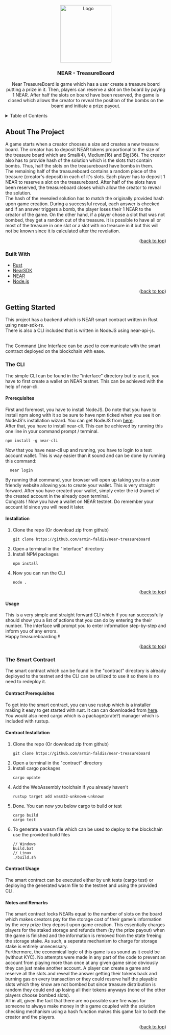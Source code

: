 <!-- PROJECT LOGO -->
<br />
<div align="center">
  <a href="https://github.com/armin-faldis/near-treasureboard">
    <img src="https://user-images.githubusercontent.com/20294274/172386153-0a3aa6f2-1357-40f8-89c2-a6dab311f303.png" alt="Logo" width="160" height="180">
  </a>

<h3 align="center">NEAR - TreasureBoard</h3>

  <p align="center">
    Near TreasureBoard is game which has a user create a treasure board putting a prize in it. Then, players can reserve a slot on
      the board by paying 1 NEAR. After half the slots on board have been reserved, the game is closed which allows the creator to
      reveal the position of the bombs on the board and initiate a prize payout.
  </p>
</div>



<!-- TABLE OF CONTENTS -->
<details>
  <summary>Table of Contents</summary>
  <ol>
    <li>
      <a href="#about-the-project">About The Project</a>
      <ul>
        <li><a href="#built-with">Built With</a></li>
      </ul>
    </li>
    <li>
      <a href="#getting-started">Getting Started</a>
      <ul>
        <li><a href="#the-cli">The CLI</a></li>
        <ul>
          <li><a href="#prerequisites">Prerequisites</a></li>
          <li><a href="#installation">Installation</a></li>
          <li><a href="#usage">Usage</a></li>
        </ul>
        <li><a href="#the-smart-contract">The Smart Contract</a></li>
        <ul>
          <li><a href="#contract-prerequisites">Prerequisites</a></li>
          <li><a href="#contract-installation">Installation</a></li>
          <li><a href="#contract-usage">Usage</a></li>
          <li><a href="#notes-and-remarks">Notes and Remarks</a></li>
        </ul>
      </ul>
    </li>
  </ol>
</details>



<!-- ABOUT THE PROJECT -->
## About The Project

A game starts when a creator chooses a size and creates a new treasure board. The creator has to deposit NEAR tokens proportional to the
size of the treasure board which are Small(4), Medium(16) and Big(36). The creator also has to provide hash of the solution which is
the slots that contain bombs. Thus, half the slots on the treasureboard have bombs in them. <br>
The remaining half of the treasureboard contains a random piece of the treasure (creator's deposit) in each of it's slots. Each player
has to deposit 1 NEAR to reserve a slot on the treasureboard. After half of the slots have been reserved, the treasureboard closes
which allow the creator to reveal the solution.<br>
The hash of the revealed solution has to match the originally provided hash upon game creation. During a successful reveal, each answer
is checked and if an answer triggers a bomb, the player loses their 1 NEAR to the creator of the game. On the other hand, if a player
chose a slot that was not bombed, they get a random cut of the treasure. It is possible to have all or most of the treasure in one slot
or a slot with no treasure in it but this will not be known since it is calculated after the revelation.

<p align="right">(<a href="#top">back to top</a>)</p>



### Built With

* [Rust](https://www.rust-lang.org/)
* [NearSDK](https://www.near-sdk.io/)
* [NEAR](https://near.org/)
* [Node.js](https://nodejs.org/)

<p align="right">(<a href="#top">back to top</a>)</p>

<!-- GETTING STARTED -->
## Getting Started

This project has a backend which is NEAR smart contract written in Rust using near-sdk-rs.<br>
There is also a CLI included that is written in NodeJS using near-api-js.<br><br>

The Command Line Interface can be used to communicate with the smart contract deployed on the blockchain with ease.<br>

### The CLI

The simple CLI can be found in the "interface" directory but to use it, you have to first create a wallet on NEAR testnet. This can
be achieved with the help of near-cli.


#### Prerequisites

First and foremost, you have to install NodeJS. Do note that you have to install npm along with it so be sure to have npm ticked when
you see it on NodeJS's installation wizard. You can get NodeJS from [here](https://nodejs.org/en/).<br>
After that, you have to install near-cli. This can be achieved by running this one line in your command prompt / terminal.<br>
```
npm install -g near-cli
```
Now that you have near-cli up and running, you have to login to a test account wallet. This is way easier than it sound and can be done by running this command: <br>
```
  near login
```
By running that command, your browser will open up taking you to a user friendly website allowing you to create your wallet. This is very straight forward. After you have created your wallet, simply enter the id (name) of the created account in the already open terminal.<br>
Congrats ! Now you have a wallet on NEAR testnet. Do remember your account Id since you will need it later.

#### Installation

1. Clone the repo (Or download zip from github)
   ```
   git clone https://github.com/armin-faldis/near-treasureboard
   ```
2. Open a terminal in the "interface" directory
3. Install NPM packages
   ```
   npm install
   ```
4. Now you can run the CLI
   ```
   node .
   ```

<p align="right">(<a href="#top">back to top</a>)</p>


<!-- USAGE EXAMPLES -->
#### Usage

This is a very simple and straight forward CLI which if you ran successfully should show you a list of actions that you can do by entering the their number. The interface will prompt you to enter information step-by-step and inform you of any errors.<br>
Happy treasureboarding !!

<p align="right">(<a href="#top">back to top</a>)</p>

### The Smart Contract

The smart contract which can be found in the "contract" directory is already deployed to the testnet and the CLI can be utilized to use it so there is no need to redeploy it.


#### Contract Prerequisites

To get into the smart contract, you can use rustup which is a installer making it easy to get started with rust. It can can downloaded from [here](https://www.rust-lang.org/learn/get-started). You would also need cargo which is a package(crate?) manager which is included with rustup.

#### Contract Installation

1. Clone the repo (Or download zip from github)
   ```
   git clone https://github.com/armin-faldis/near-treasureboard
   ```
2. Open a terminal in the "contract" directory
3. Install cargo packages
   ```
   cargo update
   ```
5. Add the WebAssembly toolchain if you already haven't
   ```
   rustup target add wasm32-unknown-unknown
   ```
6. Done. You can now you below cargo to build or test
   ```
   cargo build
   cargo test
   ```
7. To generate a wasm file which can be used to deploy to the blockchain use the provided build files
   ```
   // Windows
   build.bat
   // Linux
   ./build.sh
   ```
   
<!-- USAGE EXAMPLES -->
#### Contract Usage

The smart contract can be executed either by unit tests (cargo test) or deploying the generated wasm file to the testnet and using the provided CLI.

#### Notes and Remarks

The smart contract locks NEARs equal to the number of slots on the board which makes creators pay for the storage cost of their game's information by the very prize they deposit upon game creation. This essentially charges players for the staked storage and refunds them (by the prize payout) when the game is finished and the information is removed from the state freeing the storage stake. As such, a seperate mechanism to charge for storage stake is entirely unnecessary.<br>
Furthermore, the economical logic of this game is as sound as it could be (without KYC). No attempts were made in any part of the code to prevent an account from playing more than once at any given game since obviously they can just make another account. A player can create a game and reserve all the slots and reveal the answer getting their tokens back and burning gas on every transaction or they could reserve half the playable slots which they know are not bombed but since treasure distribution is random they could end up losing all their tokens anyways (none of the other players choose bombed slots).<br>
All in all, given the fact that there are no possible sure fire ways for someone to always make money in this game coupled with the solution checking mechanism using a hash function makes this game fair to both the creator and the players. 


<p align="right">(<a href="#top">back to top</a>)</p>
